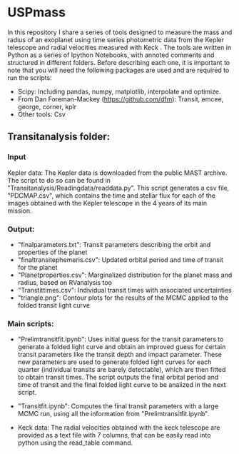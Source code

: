# USPmass
In this repository I share a series of tools designed to measure the
mass and radius of an exoplanet using time series photometric data from the Kepler
telescope and radial velocities measured with Keck . The tools are written in Python as a
series of Ipython Notebooks, with annoted comments and structured in
different folders. Before describing each one, it is important to note that you will need the following packages are used and are required to run the scripts:

* Scipy: Including pandas, numpy, matplotlib, interpolate and optimize.
* From Dan Foreman-Mackey (https://github.com/dfm): Transit, emcee, george, corner, kplr
* Other tools: Csv

## Transitanalysis folder:

### Input

Kepler data: The Kepler data is downloaded from the public MAST
archive. The script to do so can be found in
"Transitanalysis/Readingdata/readdata.py". This script generates a csv
file, "PDCMAP.csv", which contains the time and stellar flux for each
of the images obtained with the Kepler telescope in the 4 years of its
main mission.

### Output:

* "finalparameters.txt": Transit parameters describing the orbit and properties of the planet
* "finaltransitephemeris.csv": Updated orbital period and time of transit for the planet
* "Planetproperties.csv": Marginalized distribution for the planet mass and radius, based on RVanalysis too
* "Transtittimes.csv": Individual transit times with associated uncertainties
* "triangle.png": Contour plots for the results of the MCMC applied to the folded transit light curve

### Main scripts:

* "Prelimtransitfit.ipynb": Uses initial guess for the transit parameters to generate a folded light curve and obtain an improved guess for certain transit parameters like the transit depth and impact parameter. These new parameters are used to generate folded light curves for each quarter (individual transits are barely detectable), which are then fitted to obtain transit times. The script outputs the final orbital period and time of transit and the final folded light curve to be analized in the next script.
* "Transitfit.ipynb": Computes the final transit parameters with a large MCMC run, using all the information from "Prelimtransitfit.ipynb".


* Keck data: The radial velocities obtained with the keck telescope are provided as a text file with 7 columns, that can be easily read into python using the read_table command. 
